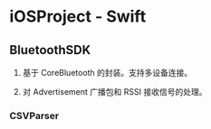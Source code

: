 # iOSProject - Swift

## BluetoothSDK
1. 基于 CoreBluetooth 的封装。支持多设备连接。

2. 对 Advertisement 广播包和 RSSI 接收信号的处理。

### CSVParser
